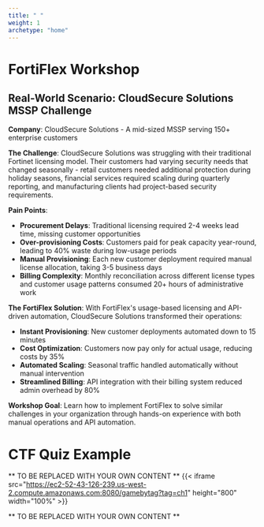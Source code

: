 ```yaml
---
title: " "
weight: 1
archetype: "home"
---
```




# FortiFlex Workshop


## Real-World Scenario: CloudSecure Solutions MSSP Challenge

**Company**: CloudSecure Solutions - A mid-sized MSSP serving 150+ enterprise customers

**The Challenge**: 
CloudSecure Solutions was struggling with their traditional Fortinet licensing model. Their customers had varying security needs that changed seasonally - retail customers needed additional protection during holiday seasons, financial services required scaling during quarterly reporting, and manufacturing clients had project-based security requirements.

**Pain Points**:
- **Procurement Delays**: Traditional licensing required 2-4 weeks lead time, missing customer opportunities
- **Over-provisioning Costs**: Customers paid for peak capacity year-round, leading to 40% waste during low-usage periods  
- **Manual Provisioning**: Each new customer deployment required manual license allocation, taking 3-5 business days
- **Billing Complexity**: Monthly reconciliation across different license types and customer usage patterns consumed 20+ hours of administrative work

**The FortiFlex Solution**:
With FortiFlex's usage-based licensing and API-driven automation, CloudSecure Solutions transformed their operations:
- **Instant Provisioning**: New customer deployments automated down to 15 minutes
- **Cost Optimization**: Customers now pay only for actual usage, reducing costs by 35%
- **Automated Scaling**: Seasonal traffic handled automatically without manual intervention
- **Streamlined Billing**: API integration with their billing system reduced admin overhead by 80%

**Workshop Goal**: Learn how to implement FortiFlex to solve similar challenges in your organization through hands-on experience with both manual operations and API automation.

# CTF Quiz Example
** TO BE REPLACED WITH YOUR OWN CONTENT **
{{< iframe src="https://ec2-52-43-126-239.us-west-2.compute.amazonaws.com:8080/gamebytag?tag=ch1" height="800" width="100%" >}}

** TO BE REPLACED WITH YOUR OWN CONTENT **

